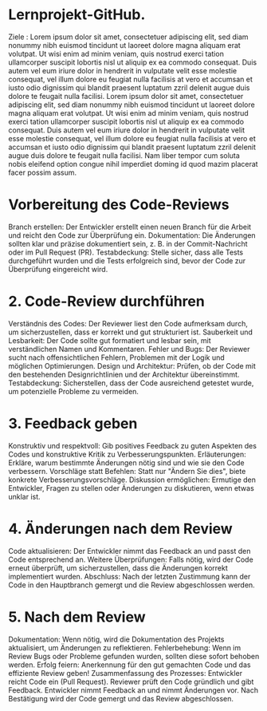 # Lernprojekt-GitHub.

Ziele :
Lorem ipsum dolor sit amet, consectetuer adipiscing elit, sed diam nonummy nibh euismod tincidunt ut laoreet dolore magna aliquam erat volutpat. Ut wisi enim ad minim veniam, quis nostrud exerci tation ullamcorper suscipit lobortis nisl ut aliquip ex ea commodo consequat. Duis autem vel eum iriure dolor in hendrerit in vulputate velit esse molestie consequat, vel illum dolore eu feugiat nulla facilisis at vero et accumsan et iusto odio dignissim qui blandit praesent luptatum zzril delenit augue duis dolore te feugait nulla facilisi. Lorem ipsum dolor sit amet, consectetuer adipiscing elit, sed diam nonummy nibh euismod tincidunt ut laoreet dolore magna aliquam erat volutpat. Ut wisi enim ad minim veniam, quis nostrud exerci tation ullamcorper suscipit lobortis nisl ut aliquip ex ea commodo consequat. Duis autem vel eum iriure dolor in hendrerit in vulputate velit esse molestie consequat, vel illum dolore eu feugiat nulla facilisis at vero et accumsan et iusto odio dignissim qui blandit praesent luptatum zzril delenit augue duis dolore te feugait nulla facilisi. Nam liber tempor cum soluta nobis eleifend option congue nihil imperdiet doming id quod mazim placerat facer possim assum.






# Vorbereitung des Code-Reviews
Branch erstellen: Der Entwickler erstellt einen neuen Branch für die Arbeit und reicht den Code zur Überprüfung ein.
Dokumentation: Die Änderungen sollten klar und präzise dokumentiert sein, z. B. in der Commit-Nachricht oder im Pull Request (PR).
Testabdeckung: Stelle sicher, dass alle Tests durchgeführt wurden und die Tests erfolgreich sind, bevor der Code zur Überprüfung eingereicht wird.
# 2. Code-Review durchführen
Verständnis des Codes: Der Reviewer liest den Code aufmerksam durch, um sicherzustellen, dass er korrekt und gut strukturiert ist.
Sauberkeit und Lesbarkeit: Der Code sollte gut formatiert und lesbar sein, mit verständlichen Namen und Kommentaren.
Fehler und Bugs: Der Reviewer sucht nach offensichtlichen Fehlern, Problemen mit der Logik und möglichen Optimierungen.
Design und Architektur: Prüfen, ob der Code mit den bestehenden Designrichtlinien und der Architektur übereinstimmt.
Testabdeckung: Sicherstellen, dass der Code ausreichend getestet wurde, um potenzielle Probleme zu vermeiden.
# 3. Feedback geben
Konstruktiv und respektvoll: Gib positives Feedback zu guten Aspekten des Codes und konstruktive Kritik zu Verbesserungspunkten.
Erläuterungen: Erkläre, warum bestimmte Änderungen nötig sind und wie sie den Code verbessern.
Vorschläge statt Befehlen: Statt nur "Ändern Sie dies", biete konkrete Verbesserungsvorschläge.
Diskussion ermöglichen: Ermutige den Entwickler, Fragen zu stellen oder Änderungen zu diskutieren, wenn etwas unklar ist.
# 4. Änderungen nach dem Review
Code aktualisieren: Der Entwickler nimmt das Feedback an und passt den Code entsprechend an.
Weitere Überprüfungen: Falls nötig, wird der Code erneut überprüft, um sicherzustellen, dass die Änderungen korrekt implementiert wurden.
Abschluss: Nach der letzten Zustimmung kann der Code in den Hauptbranch gemergt und die Review abgeschlossen werden.
# 5. Nach dem Review
Dokumentation: Wenn nötig, wird die Dokumentation des Projekts aktualisiert, um Änderungen zu reflektieren.
Fehlerbehebung: Wenn im Review Bugs oder Probleme gefunden wurden, sollten diese sofort behoben werden.
Erfolg feiern: Anerkennung für den gut gemachten Code und das effiziente Review geben!
Zusammenfassung des Prozesses:
Entwickler reicht Code ein (Pull Request).
Reviewer prüft den Code gründlich und gibt Feedback.
Entwickler nimmt Feedback an und nimmt Änderungen vor.
Nach Bestätigung wird der Code gemergt und das Review abgeschlossen.
